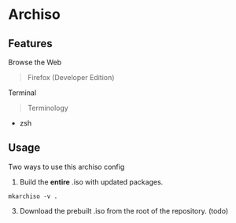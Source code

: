 # Archiso

## Features

Browse the Web

> Firefox (Developer Edition)

Terminal

> Terminology

* zsh

## Usage

Two ways to use this archiso config

1. Build the __entire__ .iso with updated packages.
   
```
mkarchiso -v .
```

3. Download the prebuilt .iso from the root of the repository. (todo)
